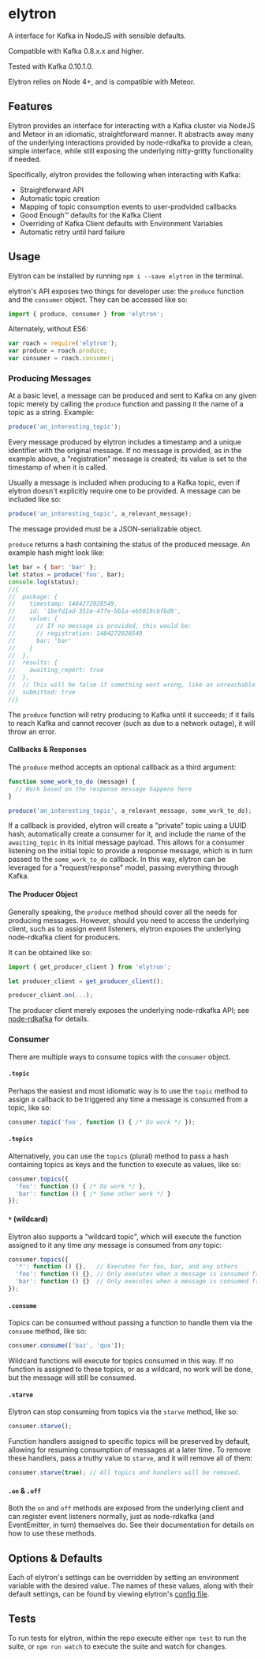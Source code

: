 # elytron
A interface for Kafka in NodeJS with sensible defaults.

Compatible with Kafka 0.8.x.x and higher.

Tested with Kafka 0.10.1.0.

Elytron relies on Node 4+, and is compatible with Meteor.

## Features
Elytron provides an interface for interacting with a Kafka cluster via NodeJS and Meteor in an idiomatic, straightforward manner.  It abstracts away many of the underlying interactions provided by node-rdkafka to provide a clean, simple interface, while still exposing the underlying nitty-gritty functionality if needed.

Specifically, elytron provides the following when interacting with Kafka:

- Straightforward API
- Automatic topic creation
- Mapping of topic consumption events to user-prodvided callbacks
- Good Enough™ defaults for the Kafka Client
- Overriding of Kafka Client defaults with Environment Variables
- Automatic retry until hard failure

## Usage

Elytron can be installed by running `npm i --save elytron` in the terminal.

elytron's API exposes two things for developer use: the `produce` function and the `consumer` object.  They can be accessed like so:

```javascript
import { produce, consumer } from 'elytron';
```

Alternately, without ES6:
```javascript
var roach = require('elytron');
var produce = roach.produce;
var consumer = roach.consumer;
```

### Producing Messages
At a basic level, a message can be produced and sent to Kafka on any given topic merely by calling the `produce` function and passing it the name of a topic as a string.  Example:

```javascript
produce('an_interesting_topic');
```

Every message produced by elytron includes a timestamp and a unique identifier with the original message.  If no message is provided, as in the example above, a "registration" message is created; its value is set to the timestamp of when it is called.

Usually a message is included when producing to a Kafka topic, even if elytron doesn't explicitly require one to be provided.  A message can be included like so:

```javascript
produce('an_interesting_topic', a_relevant_message);
```

The message provided must be a JSON-serializable object.

`produce` returns a hash containing the status of the produced message.  An example hash might look like:
```javascript
let bar = { bar: 'bar' };
let status = produce('foo', bar);
console.log(status);
//{
//  package: {
//    timestamp: 1484272028549,
//    id: '1befd1ad-351e-47fe-bb1a-eb5019cbfbd9',
//    value: {
//      // If no message is provided, this would be:
//      // registration: 1484272028549
//      bar: 'bar'
//    }
//  },
//  results: {
//    awaiting_report: true
//  },
//  // This will be false if something went wrong, like an unreachable Kafka.
//  submitted: true
//}
```

The `produce` function will retry producing to Kafka until it succeeds; if it fails to reach Kafka and cannot recover (such as due to a network outage), it will throw an error.

#### Callbacks & Responses

The `produce` method accepts an optional callback as a third argument:
```javascript
function some_work_to_do (message) {
  // Work based on the response message happens here
}

produce('an_interesting_topic', a_relevant_message, some_work_to_do);
```

If a callback is provided, elytron will create a "private" topic using a UUID hash, automatically create a consumer for it, and include the name of the `awaiting_topic` in its initial message payload.  This allows for a consumer listening on the initial topic to provide a response message, which is in turn passed to the `some_work_to_do` callback.  In this way, elytron can be leveraged for a "request/response" model, passing everything through Kafka.


#### The Producer Object
Generally speaking, the `produce` method should cover all the needs for producing messages.  However, should you need to access the underlying client, such as to assign event listeners, elytron exposes the underlying node-rdkafka client for producers.

It can be obtained like so:
```javascript
import { get_producer_client } from 'elytron';

let producer_client = get_producer_client();

producer_client.on(...);
```

The producer client merely exposes the underlying node-rdkafka API; see [node-rdkafka](https://blizzard.github.io/node-rdkafka/current/Producer.html) for details.

### Consumer
There are multiple ways to consume topics with the `consumer` object.

#### `.topic`
Perhaps the easiest and most idiomatic way is to use the `topic` method to assign a callback to be triggered any time a message is consumed from a topic, like so:
```javascript
consumer.topic('foo', function () { /* Do work */ });
```

#### `.topics`
Alternatively, you can use the `topics` (plural) method to pass a hash containing topics as keys and the function to execute as values, like so:
```javascript
consumer.topics({
  'foo': function () { /* Do work */ },
  'bar': function () { /* Some other work */ }
});
```

#### `*` (wildcard)
Elytron also supports a "wildcard topic", which will execute the function assigned to it any time *any* message is consumed from *any* topic:
```javascript
consumer.topics({
  '*': function () {},   // Executes for foo, bar, and any others
  'foo': function () {}, // Only executes when a message is consumed from "foo"
  'bar': function () {}  // Only executes when a message is consumed from "bar"
});
```

#### `.consume`
Topics can be consumed without passing a function to handle them via the `consume` method, like so:
```javascript
consumer.consume(['baz', 'qux']);
```

Wildcard functions will execute for topics consumed in this way.  If no function is assigned to these topics, or as a wildcard, no work will be done, but the message will still be consumed.

#### `.starve`
Elytron can stop consuming from topics via the `starve` method, like so:
```javascript
consumer.starve();
```

Function handlers assigned to specific topics will be preserved by default, allowing for resuming consumption of messages at a later time.  To remove these handlers, pass a truthy value to `starve`, and it will remove all of them:
```javascript
consumer.starve(true); // All topics and handlers will be removed.
```

#### `.on` & `.off`
Both the `on` and `off` methods are exposed from the underlying client and can register event listeners normally, just as node-rdkafka (and EventEmitter, in turn) themselves do.  See their documentation for details on how to use these methods.

## Options & Defaults
Each of elytron's settings can be overridden by setting an environment variable with the desired value.  The names of these values, along with their default settings, can be found by viewing elytron's [config file](https://github.com/StrictlySkyler/elytron/blob/master/source/config.js).

## Tests

To run tests for elytron, within the repo execute either `npm test` to run the suite, or `npm run watch` to execute the suite and watch for changes.
